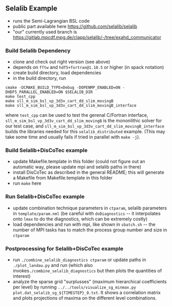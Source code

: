 ## Selalib Example

* runs the Semi-Lagrangian BSL code
* public part available here https://github.com/selalib/selalib
* "our" currently used branch is https://gitlab.mpcdf.mpg.de/clapp/selalib/-/tree/exahd_communicator

### Build Selalib Dependency
* clone and check out right version (see above)
* depends on `fftw` and `hdf5+fortran@1.10.5` or higher (in spack notation)
* create build directory, load dependencies
* in the build directory, run
```
cmake -DCMAKE_BUILD_TYPE=Debug -DOPENMP_ENABLED=ON -DHDF5_PARALLEL_ENABLED=ON $SELALIB_DIR
make test_cpp
make sll_m_sim_bsl_vp_3d3v_cart_dd_slim_movingB
make sll_m_sim_bsl_vp_3d3v_cart_dd_slim_movingB_interface
```
where `test_cpp` can be used to test the gerenal C/Fortran interface, `sll_m_sim_bsl_vp_3d3v_cart_dd_slim_movingB` is the mononlithic solver for our test case, and `sll_m_sim_bsl_vp_3d3v_cart_dd_slim_movingB_interface` builds the libraries needed for this `selalib_distributed` example. (This may take some time and usually fails if tried in parallel with `make -j`).


### Build Selalib+DisCoTec example
* update Makefile.template in this folder (could not figure out an automatic way, please update mpi and selalib paths in there)
* install DisCoTec as described in the general README; this will generate a Makefile from Makefile.template in this folder
* run `make` here


### Run Selalib+DisCoTec example
* update combination technique parameters in `ctparam`, selalib parameters in `template/param.nml` (be careful with `doDiagnostics` -- it interpolates onto `lmax` to do the diagnostics, which can be extremely costly)
* load dependencies and run with mpi, like shown in `sbatch.sh` -- the number of MPI tasks has to match the process group number and size in `ctparam`

### Postprocessing for Selalib+DisCoTec example
* run `./combine_selalib_diagnostics ctparam` or update paths in `./plot_landau.py` and run (which also invokes`./combine_selalib_diagnostics` but then plots the quantities of interest)
* analyze the sparse grid "surplusses" (maximum hierarchical coefficients per level) by running `../../tools/visualize_sg_minmax.py plot.dat_selalib_sg_${TIMESTEP}_0.txt`. It shows a correlation matrix and plots projections of maxima on the different level combinations.